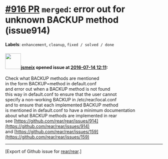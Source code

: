 [\#916 PR](https://github.com/rear/rear/pull/916) `merged`: error out for unknown BACKUP method (issue914)
==========================================================================================================

**Labels**: `enhancement`, `cleanup`, `fixed / solved / done`

#### <img src="https://avatars.githubusercontent.com/u/1788608?u=925fc54e2ce01551392622446ece427f51e2f0ce&v=4" width="50">[jsmeix](https://github.com/jsmeix) opened issue at [2016-07-14 12:11](https://github.com/rear/rear/pull/916):

Check what BACKUP methods are mentioned  
in the form BACKUP=method in default.conf  
and error out when a BACKUP method is not found  
this way in default.conf to ensure that the user cannot  
specify a non-working BACKUP in /etc/rear/local.conf  
and to ensure that each implemented BACKUP method  
is mentioned in default.conf to have a minimum documentation  
about what BACKUP methods are implemented in rear  
see
[https://github.com/rear/rear/issues/914](https://github.com/rear/rear/issues/914)  
and
[https://github.com/rear/rear/issues/159](https://github.com/rear/rear/issues/159)

------------------------------------------------------------------------

\[Export of Github issue for
[rear/rear](https://github.com/rear/rear).\]

